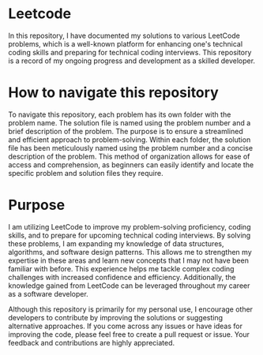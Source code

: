 # Leetcode
In this repository, I have documented my solutions to various LeetCode problems, which is a well-known platform for enhancing one's technical coding skills and preparing for technical coding interviews. This repository is a record of my ongoing progress and development as a skilled developer.

# How to navigate this repository
To navigate this repository, each problem has its own folder with the problem name. The solution file is named using the problem number and a brief description of the problem.
The purpose is to ensure a streamlined and efficient approach to problem-solving. Within each folder, the solution file has been meticulously named using the problem number and a concise description of the problem. This method of organization allows for ease of access and comprehension, as beginners can easily identify and locate the specific problem and solution files they require.

# Purpose
I am utilizing LeetCode to improve my problem-solving proficiency, coding skills, and to prepare for upcoming technical coding interviews. By solving these problems, I am expanding my knowledge of data structures, algorithms, and software design patterns. This allows me to strengthen my expertise in these areas and learn new concepts that I may not have been familiar with before. This experience helps me tackle complex coding challenges with increased confidence and efficiency. Additionally, the knowledge gained from LeetCode can be leveraged throughout my career as a software developer.

Although this repository is primarily for my personal use, I encourage other developers to contribute by improving the solutions or suggesting alternative approaches. If you come across any issues or have ideas for improving the code, please feel free to create a pull request or issue. Your feedback and contributions are highly appreciated.
